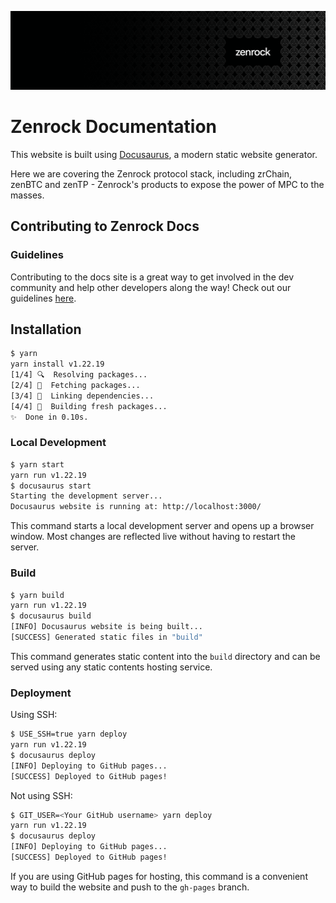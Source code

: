 ![Banner!](/docs/static/img/banner.png)

# Zenrock Documentation

This website is built using [Docusaurus](https://docusaurus.io/), a modern static website generator.

Here we are covering the Zenrock protocol stack, including zrChain, zenBTC and zenTP - Zenrock's products to expose the power of MPC to the masses.

## Contributing to Zenrock Docs

### Guidelines
Contributing to the docs site is a great way to get involved in the dev community and help other developers along the way! Check out our guidelines [here](./CONTRIBUTING.md).

## Installation

```bash
$ yarn
yarn install v1.22.19
[1/4] 🔍  Resolving packages...
[2/4] 🚚  Fetching packages...
[3/4] 🔗  Linking dependencies...
[4/4] 🔨  Building fresh packages...
✨  Done in 0.10s.
```

### Local Development

```bash
$ yarn start
yarn run v1.22.19
$ docusaurus start
Starting the development server...
Docusaurus website is running at: http://localhost:3000/
```

This command starts a local development server and opens up a browser window. Most changes are reflected live without having to restart the server.

### Build

```bash
$ yarn build
yarn run v1.22.19
$ docusaurus build
[INFO] Docusaurus website is being built...
[SUCCESS] Generated static files in "build"
```

This command generates static content into the `build` directory and can be served using any static contents hosting service.

### Deployment

Using SSH:

```bash
$ USE_SSH=true yarn deploy
yarn run v1.22.19
$ docusaurus deploy
[INFO] Deploying to GitHub pages...
[SUCCESS] Deployed to GitHub pages!
```

Not using SSH:

```bash
$ GIT_USER=<Your GitHub username> yarn deploy
yarn run v1.22.19
$ docusaurus deploy
[INFO] Deploying to GitHub pages...
[SUCCESS] Deployed to GitHub pages!
```

If you are using GitHub pages for hosting, this command is a convenient way to build the website and push to the `gh-pages` branch.
